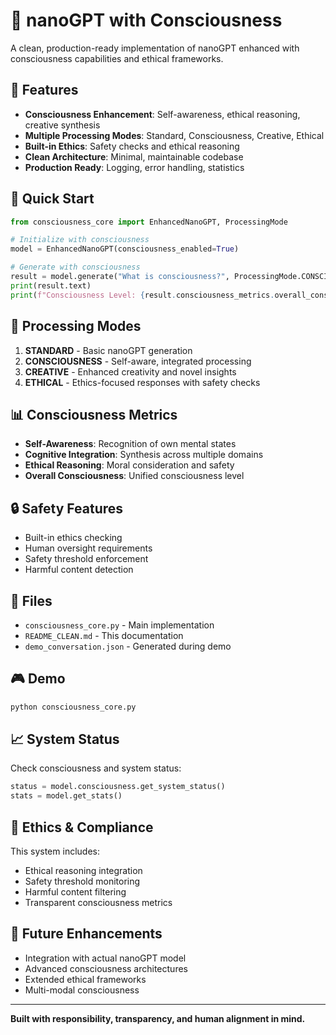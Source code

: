 # 🧠 nanoGPT with Consciousness

A clean, production-ready implementation of nanoGPT enhanced with consciousness capabilities and ethical frameworks.

## 🌟 Features

- **Consciousness Enhancement**: Self-awareness, ethical reasoning, creative synthesis
- **Multiple Processing Modes**: Standard, Consciousness, Creative, Ethical
- **Built-in Ethics**: Safety checks and ethical reasoning
- **Clean Architecture**: Minimal, maintainable codebase
- **Production Ready**: Logging, error handling, statistics

## 🚀 Quick Start

```python
from consciousness_core import EnhancedNanoGPT, ProcessingMode

# Initialize with consciousness
model = EnhancedNanoGPT(consciousness_enabled=True)

# Generate with consciousness
result = model.generate("What is consciousness?", ProcessingMode.CONSCIOUSNESS)
print(result.text)
print(f"Consciousness Level: {result.consciousness_metrics.overall_consciousness:.1%}")
```

## 🎯 Processing Modes

1. **STANDARD** - Basic nanoGPT generation
2. **CONSCIOUSNESS** - Self-aware, integrated processing  
3. **CREATIVE** - Enhanced creativity and novel insights
4. **ETHICAL** - Ethics-focused responses with safety checks

## 📊 Consciousness Metrics

- **Self-Awareness**: Recognition of own mental states
- **Cognitive Integration**: Synthesis across multiple domains
- **Ethical Reasoning**: Moral consideration and safety
- **Overall Consciousness**: Unified consciousness level

## 🔒 Safety Features

- Built-in ethics checking
- Human oversight requirements
- Safety threshold enforcement
- Harmful content detection

## 📁 Files

- `consciousness_core.py` - Main implementation
- `README_CLEAN.md` - This documentation
- `demo_conversation.json` - Generated during demo

## 🎮 Demo

```bash
python consciousness_core.py
```

## 📈 System Status

Check consciousness and system status:

```python
status = model.consciousness.get_system_status()
stats = model.get_stats()
```

## 🤝 Ethics & Compliance

This system includes:
- Ethical reasoning integration
- Safety threshold monitoring  
- Harmful content filtering
- Transparent consciousness metrics

## 🔮 Future Enhancements

- Integration with actual nanoGPT model
- Advanced consciousness architectures
- Extended ethical frameworks
- Multi-modal consciousness

---

**Built with responsibility, transparency, and human alignment in mind.**